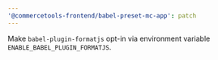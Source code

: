 ```yaml
---
'@commercetools-frontend/babel-preset-mc-app': patch
---
```


Make `babel-plugin-formatjs` opt-in via environment variable `ENABLE_BABEL_PLUGIN_FORMATJS`.
